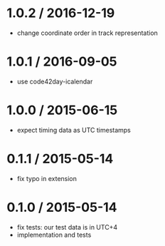 
1.0.2 / 2016-12-19
==================

 * change coordinate order in track representation

1.0.1 / 2016-09-05
==================

 * use code42day-icalendar

1.0.0 / 2015-06-15
==================

 * expect timing data as UTC timestamps

0.1.1 / 2015-05-14
==================

 * fix typo in extension

0.1.0 / 2015-05-14
==================

 * fix tests: our test data is in UTC+4
 * implementation and tests

